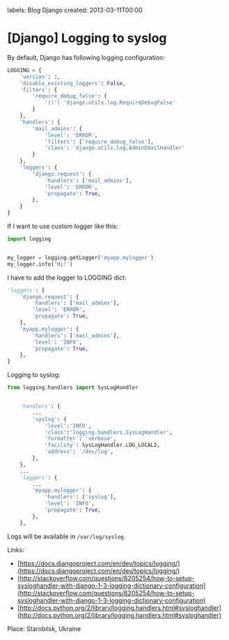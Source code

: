 labels: Blog
        Django
created: 2013-03-11T00:00

# [Django] Logging to syslog

By default, Django has following logging configuration:
```python
LOGGING = {
    'version': 1,
    'disable_existing_loggers': False,
    'filters': {
        'require_debug_false': {
            '()': 'django.utils.log.RequireDebugFalse'
        }
    },
    'handlers': {
        'mail_admins': {
            'level': 'ERROR',
            'filters': ['require_debug_false'],
            'class': 'django.utils.log.AdminEmailHandler'
        }
    },
    'loggers': {
        'django.request': {
            'handlers': ['mail_admins'],
            'level': 'ERROR',
            'propagate': True,
        },
    }
}
```

If I want to use custom logger like this:
```python
import logging


my_logger = logging.getLogger('myapp.mylogger')
my_logger.info('Hi!')
```

I have to add the logger to LOGGING dict:
```python
'loggers': {
    'django.request': {
        'handlers': ['mail_admins'],
        'level': 'ERROR',
        'propagate': True,
    },
    'myapp.mylogger': {
        'handlers': ['mail_admins'],
        'level': 'INFO',
        'propagate': True,
    },
}
```

Logging to syslog:
```python
from logging.handlers import SysLogHandler


    'handlers': {
        ...
        'syslog': {
            'level':'INFO',
            'class':'logging.handlers.SysLogHandler',
            'formatter': 'verbose',
            'facility': SysLogHandler.LOG_LOCAL2,
            'address': '/dev/log',
        },
    },
    ...
    'loggers': {
        ...
        'myapp.mylogger': {
            'handlers': ['syslog'],
            'level': 'INFO',
            'propagate': True,
        },
    },
```

Logs will be available in ```/var/log/syslog```.

Links:

- [https://docs.djangoproject.com/en/dev/topics/logging/](https://docs.djangoproject.com/en/dev/topics/logging/)
- [http://stackoverflow.com/questions/6205254/how-to-setup-sysloghandler-with-django-1-3-logging-dictionary-configuration](http://stackoverflow.com/questions/6205254/how-to-setup-sysloghandler-with-django-1-3-logging-dictionary-configuration)
- [http://docs.python.org/2/library/logging.handlers.html#sysloghandler](http://docs.python.org/2/library/logging.handlers.html#sysloghandler)

Place: Starobilsk, Ukraine
